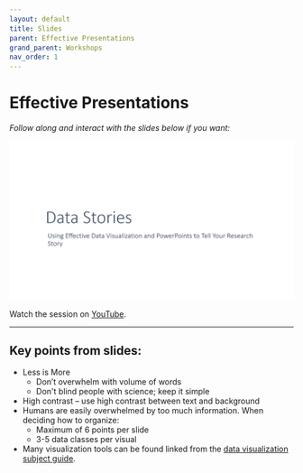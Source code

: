 ```yaml
---
layout: default
title: Slides
parent: Effective Presentations
grand_parent: Workshops
nav_order: 1
---
```


# Effective Presentations

*Follow along and interact with the slides below if you want:*
<br>

[<img src="img/slides.PNG">](img/powerpointSlides.pdf)  

Watch the session on [YouTube](https://youtu.be/).
<hr>

## Key points from slides:

-  Less is More  
    -  Don’t overwhelm with volume of words  
	-  Don't blind people with science; keep it simple  
-  High contrast – use high contrast between text and background   
-  Humans are easily overwhelmed by too much information. When deciding how to organize:   
	- Maximum of 6 points per slide  
    - 3-5 data classes per visual  
-  Many visualization tools can be found linked from the [data visualization subject guide](https://libguides.lib.umanitoba.ca/viz).  